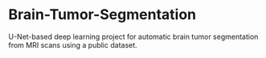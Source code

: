 # Brain-Tumor-Segmentation
U-Net-based deep learning project for automatic brain tumor segmentation from MRI scans using a public dataset.
